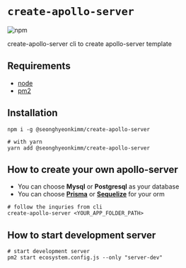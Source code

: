 # `create-apollo-server`

![npm](https://img.shields.io/npm/v/@seonghyeonkimm/create-apollo-server)

create-apollo-server cli to create apollo-server template

## Requirements

* [node](https://github.com/nvm-sh/nvm)
* [pm2](https://pm2.keymetrics.io/)

## Installation

```shellscript
npm i -g @seonghyeonkimm/create-apollo-server

# with yarn
yarn add @seonghyeonkimm/create-apollo-server
```

## How to create your own apollo-server

* You can choose **Mysql** or **Postgresql** as your database
* You can choose [**Prisma**](https://www.prisma.io/docs/) or [**Sequelize**](https://sequelize.org/master/) for your orm

```shellscript
# follow the inquries from cli
create-apollo-server <YOUR_APP_FOLDER_PATH>
```

## How to start development server

```shellscript
# start development server
pm2 start ecosystem.config.js --only "server-dev"
```
